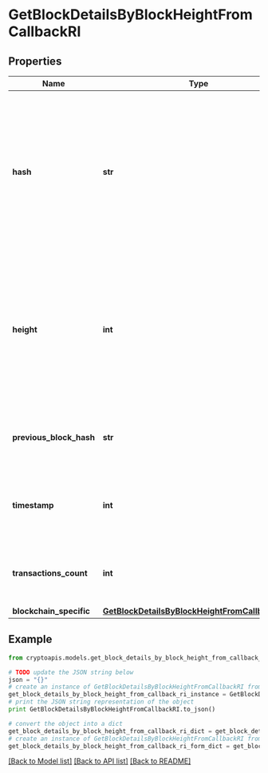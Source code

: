 # GetBlockDetailsByBlockHeightFromCallbackRI


## Properties
Name | Type | Description | Notes
------------ | ------------- | ------------- | -------------
**hash** | **str** | Represents the hash of the block, which is its unique identifier. It represents a cryptographic digital fingerprint made by hashing the block header twice through the SHA256 algorithm. | 
**height** | **int** | Represents the number of blocks in the blockchain preceding this specific block. Block numbers have no gaps. A blockchain usually starts with block 0 called the \&quot;Genesis block\&quot;. | 
**previous_block_hash** | **str** | Represents the hash of the previous block, also known as the parent block. | 
**timestamp** | **int** | Defines the exact date/time when this block was mined in Unix Timestamp. | 
**transactions_count** | **int** | Represents the total number of all transactions as part of this block. | 
**blockchain_specific** | [**GetBlockDetailsByBlockHeightFromCallbackRIBS**](GetBlockDetailsByBlockHeightFromCallbackRIBS.md) |  | 

## Example

```python
from cryptoapis.models.get_block_details_by_block_height_from_callback_ri import GetBlockDetailsByBlockHeightFromCallbackRI

# TODO update the JSON string below
json = "{}"
# create an instance of GetBlockDetailsByBlockHeightFromCallbackRI from a JSON string
get_block_details_by_block_height_from_callback_ri_instance = GetBlockDetailsByBlockHeightFromCallbackRI.from_json(json)
# print the JSON string representation of the object
print GetBlockDetailsByBlockHeightFromCallbackRI.to_json()

# convert the object into a dict
get_block_details_by_block_height_from_callback_ri_dict = get_block_details_by_block_height_from_callback_ri_instance.to_dict()
# create an instance of GetBlockDetailsByBlockHeightFromCallbackRI from a dict
get_block_details_by_block_height_from_callback_ri_form_dict = get_block_details_by_block_height_from_callback_ri.from_dict(get_block_details_by_block_height_from_callback_ri_dict)
```
[[Back to Model list]](../README.md#documentation-for-models) [[Back to API list]](../README.md#documentation-for-api-endpoints) [[Back to README]](../README.md)


